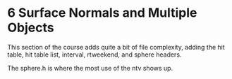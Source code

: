 # 6  Surface Normals and Multiple Objects

This section of the course adds quite a bit of file complexity, adding the hit table, hit table list, interval, rtweekend, and sphere headers.

The sphere.h is where the most use of the ntv shows up. 


